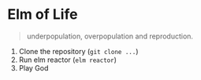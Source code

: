 # Elm of Life
> underpopulation, overpopulation and reproduction.

1. Clone the repository (`git clone ...`)
2. Run elm reactor (`elm reactor`)
3. Play God
